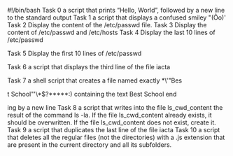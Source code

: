#!/bin/bash
Task 0 a script that prints “Hello, World”, followed by a new line to the standard output
Task 1 a script that displays a confused smiley "(Ôo)'
Task 2 Display the content of the /etc/passwd file.
Task 3 Display the content of /etc/passwd and /etc/hosts
Task 4 Display the last 10 lines of /etc/passwd                  

Task 5 Display the first 10 lines of /etc/passwd                 

Task 6 a script that displays the third line of the file iacta   

Task 7 a shell script that creates a file named exactly \*\\'"Bes

t School"\'\\*$\?\*\*\*\*\*:) containing the text Best School end

ing by a new line 
Task 8 a script that writes into the file ls_cwd_content the result of the command ls -la. If the file ls_cwd_content already exists, it should be overwritten. If the file ls_cwd_content does not exist, create it.
Task 9 a script that duplicates the last line of the file iacta
Task 10 a script that deletes all the regular files (not the directories) with a .js extension that are present in the current directory and all its subfolders.
